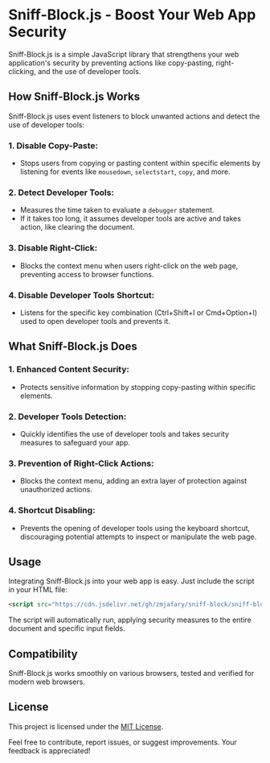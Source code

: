 # Sniff-Block.js - Boost Your Web App Security

Sniff-Block.js is a simple JavaScript library that strengthens your web application's security by preventing actions like copy-pasting, right-clicking, and the use of developer tools.

## How Sniff-Block.js Works

Sniff-Block.js uses event listeners to block unwanted actions and detect the use of developer tools:

### 1. **Disable Copy-Paste:**
   - Stops users from copying or pasting content within specific elements by listening for events like `mousedown`, `selectstart`, `copy`, and more.

### 2. **Detect Developer Tools:**
   - Measures the time taken to evaluate a `debugger` statement.
   - If it takes too long, it assumes developer tools are active and takes action, like clearing the document.

### 3. **Disable Right-Click:**
   - Blocks the context menu when users right-click on the web page, preventing access to browser functions.

### 4. **Disable Developer Tools Shortcut:**
   - Listens for the specific key combination (Ctrl+Shift+I or Cmd+Option+I) used to open developer tools and prevents it.

## What Sniff-Block.js Does

### 1. **Enhanced Content Security:**
   - Protects sensitive information by stopping copy-pasting within specific elements.

### 2. **Developer Tools Detection:**
   - Quickly identifies the use of developer tools and takes security measures to safeguard your app.

### 3. **Prevention of Right-Click Actions:**
   - Blocks the context menu, adding an extra layer of protection against unauthorized actions.

### 4. **Shortcut Disabling:**
   - Prevents the opening of developer tools using the keyboard shortcut, discouraging potential attempts to inspect or manipulate the web page.

## Usage

Integrating Sniff-Block.js into your web app is easy. Just include the script in your HTML file:

```html
<script src="https://cdn.jsdelivr.net/gh/zmjafary/sniff-block/sniff-block.js"></script>
```

The script will automatically run, applying security measures to the entire document and specific input fields.

## Compatibility

Sniff-Block.js works smoothly on various browsers, tested and verified for modern web browsers.

## License

This project is licensed under the [MIT License](LICENSE).

Feel free to contribute, report issues, or suggest improvements. Your feedback is appreciated!
